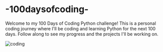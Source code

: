 #                                               -100daysofcoding-
Welcome to my 100 Days of Coding Python challenge! This is a personal coding journey where I'll be coding and learning Python for the next 100 days. Follow along to see my progress and the projects I'll be working on.

  ![coding](https://github.com/Ayushmi-Adh/100DaysofCoding/assets/132826306/4c2b51a9-a952-43cf-af0b-0f2b51c1b578)
